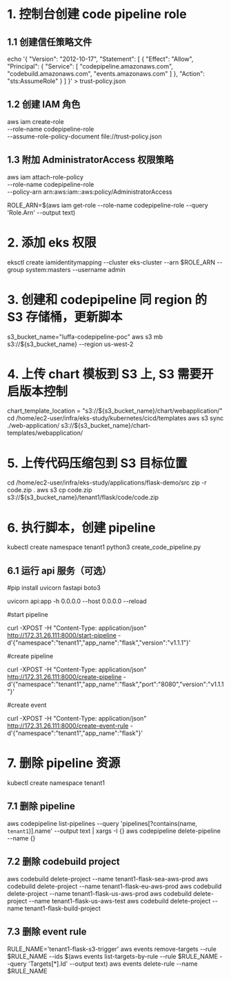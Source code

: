 # 1. 控制台创建 code pipeline role
## 1.1 创建信任策略文件
echo '{
    "Version": "2012-10-17",
    "Statement": [
        {
            "Effect": "Allow",
            "Principal": {
                "Service": [
                    "codepipeline.amazonaws.com",
                    "codebuild.amazonaws.com",
                    "events.amazonaws.com"
                ]
            },
            "Action": "sts:AssumeRole"
        }
    ]
}' > trust-policy.json

## 1.2 创建 IAM 角色
aws iam create-role \
    --role-name codepipeline-role \
    --assume-role-policy-document file://trust-policy.json

## 1.3 附加 AdministratorAccess 权限策略
aws iam attach-role-policy \
    --role-name codepipeline-role \
    --policy-arn arn:aws:iam::aws:policy/AdministratorAccess

ROLE_ARN=$(aws iam get-role --role-name codepipeline-role --query 'Role.Arn' --output text)

# 2. 添加 eks 权限
eksctl create iamidentitymapping --cluster eks-cluster --arn $ROLE_ARN --group system:masters --username admin

# 3. 创建和 codepipeline 同 region 的 S3 存储桶，更新脚本
s3_bucket_name="luffa-codepipeline-poc"
aws s3 mb s3://${s3_bucket_name} --region us-west-2

# 4. 上传 chart 模板到 S3 上, S3 需要开启版本控制

chart_template_location = "s3://${s3_bucket_name}/chart/webapplication/"
cd /home/ec2-user/infra/eks-study/kubernetes/cicd/templates
aws s3 sync ./web-application/ s3://${s3_bucket_name}/chart-templates/webapplication/

# 5. 上传代码压缩包到 S3 目标位置
cd /home/ec2-user/infra/eks-study/applications/flask-demo/src
zip -r code.zip .
aws s3 cp code.zip s3://${s3_bucket_name}/tenant1/flask/code/code.zip

# 6. 执行脚本，创建 pipeline
kubectl create namespace tenant1
python3 create_code_pipeline.py

## 6.1 运行 api 服务（可选）
#pip install uvicorn fastapi boto3

uvicorn api:app -h 0.0.0.0 --host 0.0.0.0 --reload


#start pipeline

curl -XPOST -H "Content-Type: application/json" http://172.31.26.111:8000/start-pipeline -d'{"namespace":"tenant1","app_name":"flask","version":"v1.1.1"}'


#create pipeline 

curl -XPOST -H "Content-Type: application/json" http://172.31.26.111:8000/create-pipeline -d'{"namespace":"tenant1","app_name":"flask","port":"8080","version":"v1.1.1"}'


#create event 

curl -XPOST -H "Content-Type: application/json" http://172.31.26.111:8000/create-event-rule -d'{"namespace":"tenant1","app_name":"flask"}'

# 7. 删除 pipeline 资源
kubectl create namespace tenant1
## 7.1 删除 pipeline
aws codepipeline list-pipelines --query 'pipelines[?contains(name, `tenant1`)].name' --output text | xargs -I {} aws codepipeline delete-pipeline --name {}
## 7.2 删除 codebuild project
aws codebuild delete-project --name tenant1-flask-sea-aws-prod
aws codebuild delete-project --name tenant1-flask-eu-aws-prod
aws codebuild delete-project --name tenant1-flask-us-aws-prod
aws codebuild delete-project --name tenant1-flask-us-aws-test
aws codebuild delete-project --name tenant1-flask-build-project
## 7.3 删除 event rule
RULE_NAME='tenant1-flask-s3-trigger'
aws events remove-targets --rule $RULE_NAME --ids $(aws events list-targets-by-rule --rule $RULE_NAME --query 'Targets[*].Id' --output text)
aws events delete-rule --name $RULE_NAME
